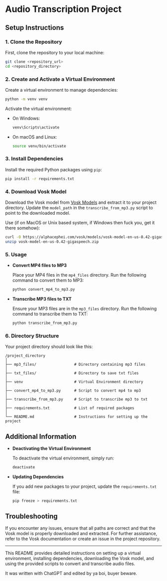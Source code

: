 
# Audio Transcription Project

## Setup Instructions

### 1. Clone the Repository

First, clone the repository to your local machine:

```sh
git clone <repository_url>
cd <repository_directory>
```

### 2. Create and Activate a Virtual Environment

Create a virtual environment to manage dependencies:

```sh
python -m venv venv
```

Activate the virtual environment:

- On Windows:
  ```sh
  venv\Scripts\activate
  ```

- On macOS and Linux:
  ```sh
  source venv/bin/activate
  ```

### 3. Install Dependencies

Install the required Python packages using `pip`:

```sh
pip install -r requirements.txt
```

### 4. Download Vosk Model

Download the Vosk model from [Vosk Models](https://alphacephei.com/vosk/models) and extract it to your project directory. Update the `model_path` in the `transcribe_from_mp3.py` script to point to the downloaded model.

Use (if on MacOS or Unix based system, if Windows then fuck you, get it there somehow): 
```sh
curl -O https://alphacephei.com/vosk/models/vosk-model-en-us-0.42-gigaspeech.zip
unzip vosk-model-en-us-0.42-gigaspeech.zip
```

### 5. Usage

- **Convert MP4 files to MP3**

  Place your MP4 files in the `mp4_files` directory. Run the following command to convert them to MP3:

  ```sh
  python convert_mp4_to_mp3.py
  ```

- **Transcribe MP3 files to TXT**

  Ensure your MP3 files are in the `mp3_files` directory. Run the following command to transcribe them to TXT:

  ```sh
  python transcribe_from_mp3.py
  ```

### 6. Directory Structure

Your project directory should look like this:

```
/project_directory
│
├── mp3_files/                 # Directory containing mp3 files
│
├── txt_files/                 # Directory to save txt files
│
├── venv                       # Virtual Environment directory
│
├── convert_mp4_to_mp3.py      # Script to convert mp4 to mp3
│
├── transcribe_from_mp3.py     # Script to transcribe mp3 to txt
│
├── requirements.txt           # List of required packages
│
└── README.md                  # Instructions for setting up the project
```

## Additional Information

- **Deactivating the Virtual Environment**

  To deactivate the virtual environment, simply run:

  ```sh
  deactivate
  ```

- **Updating Dependencies**

  If you add new packages to your project, update the `requirements.txt` file:

  ```sh
  pip freeze > requirements.txt
  ```

## Troubleshooting

If you encounter any issues, ensure that all paths are correct and that the Vosk model is properly downloaded and extracted. For further assistance, refer to the Vosk documentation or create an issue in the project repository.

---

This README provides detailed instructions on setting up a virtual environment, installing dependencies, downloading the Vosk model, and using the provided scripts to convert and transcribe audio files.

It was written with ChatGPT and edited by ya boi, buyer beware.

